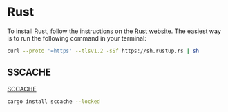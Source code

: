 # Rust

To install Rust, follow the instructions on the [Rust website](https://www.rust-lang.org/tools/install). The easiest way is to run the following command in your terminal:

```bash
curl --proto '=https' --tlsv1.2 -sSf https://sh.rustup.rs | sh
```


## SSCACHE

[SCCACHE](https://github.com/mozilla/sccache)

```bash
cargo install sccache --locked
```
